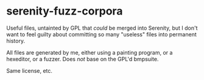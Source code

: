# serenity-fuzz-corpora

Useful files, untainted by GPL that *could* be merged into Serenity,
but I don't want to feel guilty about committing so many "useless"
files into permanent history.

All files are generated by me, either using a painting program,
or a hexeditor, or a fuzzer. Does *not* base on the GPL'd bmpsuite.

Same license, etc.

